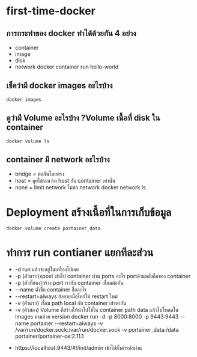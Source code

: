# first-time-docker
## การกระทำของ docker ทำได้ด้วยกัน 4 อย่าง
+ container
+ image
+ disk
+ network
    docker container run hello-world
## เช็คว่ามี docker images อะไรบ้าง
    docker images
## ดูว่ามี Volume อะไรบ้าง ?Volume เนื้อที่ disk ใน container
    docker volume ls
## container มี network อะไรบ้าง
+ bridge = ต่อกันโดยตรง
+ host =  คุยได้ระหว่าง host กับ container เท่านั้น
+ none = limit network ไม่ต่อ network
    docker network ls
# Deployment สร้างเนื้อที่ในการเก็บข้อมูล
    docker volume create portainer_data
# ทำการ run contianer แยกทีละส่วน
+ -d run แล้วจะอยู่ในเครื่องไปเลย
+ -p (ตัวแรก)xpost เข้าไป container ผ่าน ports อะไร portด้านหลังคือของ container 
+ -p (ตัวที่สอง)สร้าง port เรากับ container เชื่อมต่อกัน
+ --name ตั้งชื่อ container ชื่ออะไร
+ --restart=always ถ้าตายเมื่อไหร่ให้ restart ใหม่
+ -v (ตัวแรก) เชื่อม path local กับ container เข้าหากัน
+ -v (ตัวสอง) Volume ที่สร้างให้นำไปใช้ใน container path data แล้วไปโหลดใน images ตามด้วย version
    docker run -d -p 8000:8000 -p 9443:9443 --name portainer --restart=always -v /var/run/docker.sock:/var/run/docker.sock -v portainer_data:/data portainer/portainer-ce:2.11.1
* https://localhost:9443/#!/init/admin เข้าไปตั้งค่ารหัสผ่าน